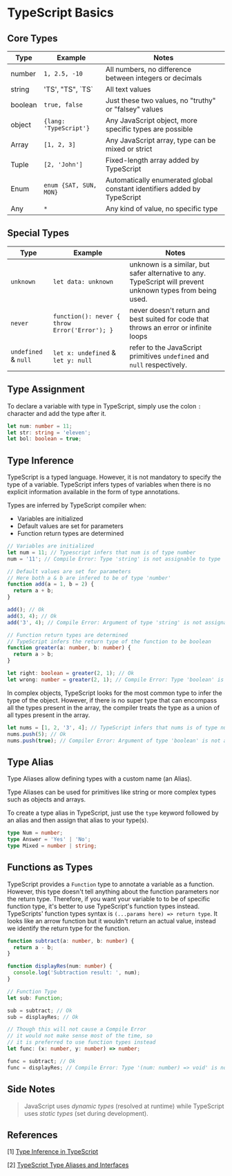 # TypeScript Basics

## Core Types

| Type    | Example                | Notes                                                                    |
| ------- | ---------------------- | ------------------------------------------------------------------------ |
| number  | `1, 2.5, -10`          | All numbers, no difference between integers or decimals                  |
| string  | 'TS', "TS", \`TS\`     | All text values                                                          |
| boolean | `true, false`          | Just these two values, no "truthy" or "falsey" values                    |
| object  | `{lang: 'TypeScript'}` | Any JavaScript object, more specific types are possible                  |
| Array   | `[1, 2, 3]`            | Any JavaScript array, type can be mixed or strict                        |
| Tuple   | `[2, 'John']`          | Fixed-length array added by TypeScript                                   |
| Enum    | `enum {SAT, SUN, MON}` | Automatically enumerated global constant identifiers added by TypeScript |
| Any     | `*`                    | Any kind of value, no specific type                                      |

## Special Types

| Type                 | Example                                       | Notes                                                                                                      |
| -------------------- | --------------------------------------------- | ---------------------------------------------------------------------------------------------------------- |
| `unknown`            | `let data: unknown`                           | unknown is a similar, but safer alternative to any. TypeScript will prevent unknown types from being used. |
| `never`              | `function(): never { throw Error('Error'); }` | never doesn't return and best suited for code that throws an error or infinite loops                       |
| `undefined` & `null` | `let x: undefined` & `let y: null`            | refer to the JavaScript primitives `undefined` and `null` respectively.                                    |

## Type Assignment

To declare a variable with type in TypeScript, simply use the colon `:` character and add the type after it.

```ts
let num: number = 11;
let str: string = 'eleven';
let bol: boolean = true;
```

## Type Inference

TypeScript is a typed language. However, it is not mandatory to specify the type of a variable. TypeScript infers types of variables when there is no explicit information available in the form of type annotations.

Types are inferred by TypeScript compiler when:

- Variables are initialized
- Default values are set for parameters
- Function return types are determined

```ts
// Variables are initialized
let num = 11; // Typescript infers that num is of type number
num = '11'; // Compile Error: Type 'string' is not assignable to type 'number'.

// Default values are set for parameters
// Here both a & b are infered to be of type 'number'
function add(a = 1, b = 2) {
  return a + b;
}

add(); // Ok
add(3, 4); // Ok
add('3', 4); // Compile Error: Argument of type 'string' is not assignable to parameter of type 'number'

// Function return types are determined
// TypeScript infers the return type of the function to be boolean
function greater(a: number, b: number) {
  return a > b;
}

let right: boolean = greater(2, 1); // Ok
let wrong: number = greater(2, 1); // Compile Error: Type 'boolean' is not assignable to type 'number'.
```

In complex objects, TypeScript looks for the most common type to infer the type of the object. However, if there is no super type that can encompass all the types present in the array, the compiler treats the type as a union of all types present in the array.

```ts
let nums = [1, 2, '3', 4]; // TypeScript infers that nums is of type number or string
nums.push(5); // Ok
nums.push(true); // Compiler Error: Argument of type 'boolean' is not assignable to parameter of type 'string | number'.
```

## Type Alias

Type Aliases allow defining types with a custom name (an Alias).

Type Aliases can be used for primitives like string or more complex types such as objects and arrays.

To create a type alias in TypeScript, just use the `type` keyword followed by an alias and then assign that alias to your type(s).

```ts
type Num = number;
type Answer = 'Yes' | 'No';
type Mixed = number | string;
```

## Functions as Types

TypeScript provides a `Function` type to annotate a variable as a function. However, this type doesn't tell anything about the function parameters nor the return type. Therefore, if you want your variable to to be of specific function type, it's better to use TypeScript's function types instead. TypeScripts' function types syntax is `(...params here) => return type`. It looks like an arrow function but it wouldn't return an actual value, instead we identify the return type for the function.

```ts
function subtract(a: number, b: number) {
  return a - b;
}

function displayRes(num: number) {
  console.log('Subtraction result: ', num);
}

// Function Type
let sub: Function;

sub = subtract; // Ok
sub = displayRes; // Ok

// Though this will not cause a Compile Error
// it would not make sense most of the time, so
// it is preferred to use function types instead
let func: (x: number, y: number) => number;

func = subtract; // Ok
func = displayRes; // Compile Error: Type '(num: number) => void' is not assignable to type '(x: number, y: number) => number'. Type 'void' is not assignable to type 'number'.
```

## Side Notes

> JavaScript uses _dynamic types_ (resolved at runtime) while TypeScript uses _static types_ (set during development).

## References

[1] [Type Inference in TypeScript](https://www.tutorialsteacher.com/typescript/type-inference)

[2] [TypeScript Type Aliases and Interfaces](https://www.w3schools.com/typescript/typescript_aliases_and_interfaces.php)
